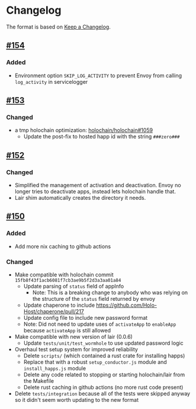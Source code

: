 # Changelog

The format is based on [Keep a Changelog](https://keepachangelog.com/en/1.0.0/).

## [#154](https://github.com/Holo-Host/holo-envoy/pull/154)

### Added
- Environment option `SKIP_LOG_ACTIVITY` to prevent Envoy from calling `log_activity` in servicelogger

## [#153](https://github.com/Holo-Host/holo-envoy/pull/153)

### Changed

- a tmp holochain optimization: [holochain/holochain#1059](https://github.com/holochain/holochain/pull/1059)
  - Update the post-fix to hosted happ id with the string `###zero###`

## [#152](https://github.com/Holo-Host/holo-envoy/pull/152)

### Changed

- Simplified the management of activation and deactivation. Envoy no longer tries to deactivate apps, instead lets holochain handle that.
- Lair shim automatically creates the directory it needs.

## [#150](https://github.com/Holo-Host/holo-envoy/pull/150)

### Added

- Add more nix caching to github actions

### Changed

- Make compatible with holochain commit `15fb8f43f1acb6081f7cb3ae9b5f2d3a3aa01a84`
  - Update parsing of `status` field of appInfo
    - Note: This is a breaking change to anybody who was relying on the structure of the `status` field returned by envoy
  - Update chaperone to include https://github.com/Holo-Host/chaperone/pull/217
  - Update config file to include new password format
  - Note: Did not need to update uses of `activateApp` to `enableApp` because `activateApp` is still allowed
- Make compatible with new version of lair (0.0.6)
  - Update `tests/unit/test_wormhole` to use updated password logic
- Overhaul test setup system for improved reliability
  - Delete `scripts/` (which contained a rust crate for installing happs)
  - Replace that with a robust `setup_conductor.js` module and `install_happs.js` module
  - Delete any code related to stopping or starting holochain/lair from the Makefile
  - Delete rust caching in github actions (no more rust code present)
- Delete `tests/integration` because all of the tests were skipped anyway so it didn't seem worth updating to the new format
